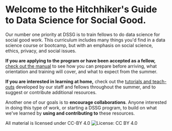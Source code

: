 # Welcome to the Hitchhiker's Guide to Data Science for Social Good.

Our number one priority at DSSG is to train fellows to do data science
for social good work. This curriculum includes many things you'd find
in a data science course or bootcamp, but with an emphasis on social
science, ethics, privacy, and social issues.


**If you are applying to the program or have been accepted as a
fellow,** [check out the manual](dssg-manual/) to see how you can
prepare before arriving, what orientation and training will cover, and
what to expect from the summer.

**If you are interested in learning at home,** check out the
[tutorials and teach-outs](curriculum/) developed by our staff and
fellows throughout the summer, and to suggest or contribute additional
resources.

Another one of our goals is to **encourage collaborations**. Anyone
interested in doing this type of work, or starting a DSSG program, to
build on what we've  learned by **using and contributing to** these
resources.


All material is licensed under CC-BY 4.0
![License: CC BY 4.0](https://img.shields.io/badge/License-CC%20BY%204.0-lightgrey.svg)
